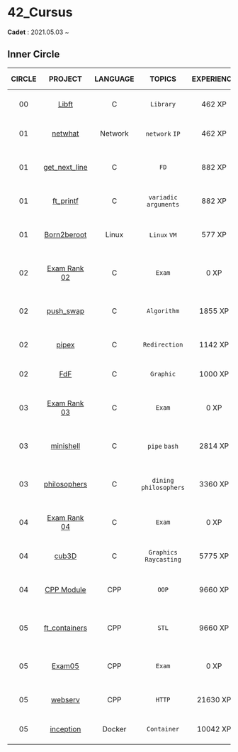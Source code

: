# **42_Cursus**

**Cadet** : 2021.05.03 ~

## **Inner Circle**

| CIRCLE | PROJECT | LANGUAGE | TOPICS | EXPERIENCE | STATUS | Date of Completion |
|:--:|:---:|:---:|:---:|:---:|:---:|:---:|
| 00 | [Libft](./libft) | C | `Library` | 462 XP | [![minjkim2's 42 Libft Score](https://badge42.vercel.app/api/v2/cl233k6zu002509mbdxlhzh09/project/2166502)](https://github.com/JaeSeoKim/badge42) | 2021-05-13 |
| 01 | [netwhat](./netwhat) | Network | `network` `IP` | 462 XP | [![minjkim2's 42 netwhat Score](https://badge42.vercel.app/api/v2/cl233k6zu002509mbdxlhzh09/project/2171885)](https://github.com/JaeSeoKim/badge42) | 2021-05-18 |
| 01 | [get_next_line](./get_next_line) | C | `FD` | 882 XP | [![minjkim2's 42 get_next_line Score](https://badge42.vercel.app/api/v2/cl233k6zu002509mbdxlhzh09/project/2176364)](https://github.com/JaeSeoKim/badge42) | 2021-05-26 |
| 01 | [ft_printf](./ft_printf) | C | `variadic arguments` | 882 XP | [![minjkim2's 42 ft_printf Score](https://badge42.vercel.app/api/v2/cl233k6zu002509mbdxlhzh09/project/2191765)](https://github.com/JaeSeoKim/badge42) | 2021-06-16 |
| 01 | [Born2beroot](./born2beroot) | Linux | `Linux` `VM` | 577 XP | [![minjkim2's 42 Born2beroot Score](https://badge42.vercel.app/api/v2/cl233k6zu002509mbdxlhzh09/project/2179314)](https://github.com/JaeSeoKim/badge42) | 2021-06-05 |
| 02 | [Exam Rank 02](./exam02) | C | `Exam` | 0 XP | ![minjkim2's 42 Exam Rank 03 Score](https://badge42.vercel.app/api/v2/cl233k6zu002509mbdxlhzh09/project/2207169) | 2021-12-14 |
| 02 | [push_swap](./push_swap) | C | `Algorithm` | 1855 XP| ![minjkim2's 42 Push_swap Score](https://badge42.vercel.app/api/v2/cl233k6zu002509mbdxlhzh09/project/2258541)  | 2021-08-09 |
| 02 | [pipex](./pipex) | C | `Redirection` | 1142 XP| [![minjkim2's 42 pipex Score](https://badge42.vercel.app/api/v2/cl233k6zu002509mbdxlhzh09/project/2211968)](https://github.com/JaeSeoKim/badge42) | 2021-07-02 |
| 02 | [FdF](./fdf) | C | `Graphic` | 1000 XP| [![minjkim2's 42 FdF Score](https://badge42.vercel.app/api/v2/cl233k6zu002509mbdxlhzh09/project/2226122)](https://github.com/JaeSeoKim/badge42) | 2021-07-22 |
| 03 | [Exam Rank 03]() | C |`Exam` | 0 XP| [![minjkim2's 42 Exam Rank 03 Score](https://badge42.vercel.app/api/v2/cl233k6zu002509mbdxlhzh09/project/2452227)](https://github.com/JaeSeoKim/badge42) | 2022-07-15 |
| 03 | [minishell](./minishell) | C | `pipe` `bash` | 2814 XP | [![minjkim2's 42 Philosophers Score](https://badge42.vercel.app/api/v2/cl233k6zu002509mbdxlhzh09/project/2392665)](https://github.com/JaeSeoKim/badge42) | 2021-09-23 |
| 03 | [philosophers](./philo) | C | `dining philosophers` | 3360 XP | [![minjkim2's 42 Philosophers Score](https://badge42.vercel.app/api/v2/cl233k6zu002509mbdxlhzh09/project/2392665)](https://github.com/JaeSeoKim/badge42) | 2022-01-04 |
| 04 | [Exam Rank 04]() | C | `Exam` | 0 XP | [![minjkim2's 42 Exam Rank 04 Score](https://badge42.vercel.app/api/v2/cl233k6zu002509mbdxlhzh09/project/2452230)](https://github.com/JaeSeoKim/badge42) | 2022-08-16 |
| 04 | [cub3D](https://github.com/minjune8506/cub3D) | C | `Graphics` `Raycasting`| 5775 XP | [![minjkim2's 42 cub3d Score](https://badge42.vercel.app/api/v2/cl233k6zu002509mbdxlhzh09/project/2449977)](https://github.com/JaeSeoKim/badge42) | 2022-04-02 |
| 04 | [CPP Module]() | CPP | `OOP` | 9660 XP | [![minjkim2's 42 CPP Module 08 Score](https://badge42.vercel.app/api/v2/cl233k6zu002509mbdxlhzh09/project/2660989)](https://github.com/JaeSeoKim/badge42) | 2022-07-13 |
| 05 | [ft_containers]() | CPP | `STL` | 9660 XP | [![minjkim2's 42 ft_containers Score](https://badge42.vercel.app/api/v2/cl233k6zu002509mbdxlhzh09/project/2663067)](https://github.com/JaeSeoKim/badge42) | 2022-08-16 |
| 05 | [Exam05]() | CPP | `Exam` | 0 XP | [![minjkim2's 42 Exam Rank 05 Score](https://badge42.vercel.app/api/v2/cl233k6zu002509mbdxlhzh09/project/2726978)](https://github.com/JaeSeoKim/badge42) | 2022-??-?? |
| 05 | [webserv]() | CPP | `HTTP` | 21630 XP | [![minjkim2's 42 webserv Score](https://badge42.vercel.app/api/v2/cl233k6zu002509mbdxlhzh09/project/2726980)](https://github.com/JaeSeoKim/badge42) | 2022-??-?? |
| 05 | [inception]() | Docker | `Container` | 10042 XP | [![minjkim2's 42 Inception Score](https://badge42.vercel.app/api/v2/cl233k6zu002509mbdxlhzh09/project/2726979)](https://github.com/JaeSeoKim/badge42) | 2022-??-?? |
